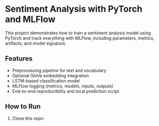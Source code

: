 # Sentiment Analysis with PyTorch and MLFlow

This project demonstrates how to train a sentiment analysis model using PyTorch and track everything with MLFlow, including parameters, metrics, artifacts, and model signature.

## Features
- Preprocessing pipeline for text and vocabulary
- Optional GloVe embedding integration
- LSTM-based classification model
- MLFlow logging (metrics, models, inputs, outputs)
- End-to-end reproducibility and local prediction script

## How to Run

1. Clone this repo:

